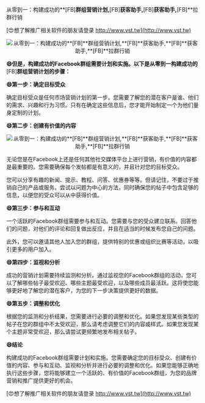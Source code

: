 从零到一：构建成功的**[FB]**群组营销计划,**[FB]**获客助手,**[FB]**获客助手,**[FB]**拉群行销

[😍想了解推广相关软件的朋友请登录 http://www.vst.tw](http://www.vst.tw)

 <center><img src="https://vst.tw/MP4/tuiguang/png/6.png" alt="从零到一：构建成功的**[FB]**群组营销计划,**[FB]**获客助手,**[FB]**获客助手,**[FB]**拉群行销"></center>

**😄但是，构建成功的Facebook群组需要计划和实施。以下是从零到一构建成功的**[FB]**群组营销计划的步骤：**

**😄第一步：确定目标受众**

确定目标受众是任何市场营销计划的第一步。您需要了解您的潜在客户是谁、他们的需求、兴趣和行为习惯。只有在确定这些信息后，您才能开始制定一个为他们量身定制的计划。

**😄第二步：创建有价值的内容**

 <center><img src="https://vst.tw/MP4/tuiguang/png/2.png" alt="从零到一：构建成功的**[FB]**群组营销计划,**[FB]**获客助手,**[FB]**获客助手,**[FB]**拉群行销"></center>

无论您是在Facebook上还是任何其他社交媒体平台上进行营销，有价值的内容都是最重要的。您需要确保每个发帖都是有意义的，并且针对您的目标受众。

您可以分享有趣的新闻、提示、教程、问答、优惠券等等。但请记住，不要过于推销自己的产品或服务。尝试以问题为中心的方法，同时确保您的帖子中包含足够的信息，以便您的受众可以从中获得价值。

**😄第三步：参与和互动**

一个活跃的Facebook群组需要参与和互动。您需要与您的受众建立联系。回答他们的问题，对他们的评论和回复做出反应，并且在适当的时候发布您自己的问题。

此外，您可以邀请其他人加入您的群组，提供特别的优惠或组织比赛等活动，以吸引更多的用户加入。

**😄第四步：监视和分析**

成功的营销计划需要持续监测和分析。通过监视您的Facebook群组的活动，您可以了解哪些帖子最受欢迎、哪些主题最受欢迎，以及哪些成员最活跃。这将使您能够更好地了解您的潜在客户，为您的下一步决策提供更好的数据。

**😄第五步：调整和优化**

根据您的监测和分析结果，您需要进行必要的调整和优化。如果您发现某些类型的帖子在您的群组中不太受欢迎，那么请考虑调整它们的内容或样式。如果您发现某个主题非常受欢迎，那么请尝试更频繁地发布相关帖子。

**😄结论**

构建成功的Facebook群组需要计划和实施。您需要确定您的目标受众、创建有价值的内容、参与和互动、监视和分析并进行必要的调整和优化。如果您能够正确地执行这些步骤，您将能够建立一个活跃的、有价值的Facebook群组，为您的品牌营销和推广提供更好的机会。

[😍想了解推广相关软件的朋友请登录 http://www.vst.tw](http://www.vst.tw)



